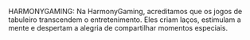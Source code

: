 HARMONYGAMING:
Na HarmonyGaming, acreditamos que os jogos de tabuleiro transcendem o entretenimento. Eles criam laços, estimulam a mente e despertam a alegria de compartilhar momentos especiais.
